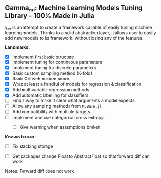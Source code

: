 ## Gammaₘₗ: Machine Learning Models Tuning Library - 100% Made in Julia


γₘₗ is an attempt to create a framework capable of easily tuning machine learning models.
Thanks to a solid abstraction layer, it allows user to easily add new models to its framework,
without losing any of the features.

**Landmarks:**

- [x] Implement first basic structure
- [x] Implement tuning for continuous parameters
- [x] Implement tuning for discrete parameters
- [x] Basic custom sampling method (K-fold)
- [x] Basic CV with custom score
- [x] Wrap at least a handful of models for regression & classification
- [x] Add multivariable regression methods
- [x] Add automatic labelling for classifiers
- [ ] Find a way to make it clear what arguments a model expects
- [ ] Allow any sampling methods from `MLBase.jl`
- [ ] Add compatibility with multiple targets
- [ ] Implement and use categorical cross entropy
    - [ ] Give warning when assumptions broken



**Known Issues:**
- [ ] Fix stacking storage
- [ ] Get packages change Float to AbstractFloat so that forward diff can work


Notes: Forward diff does not work
